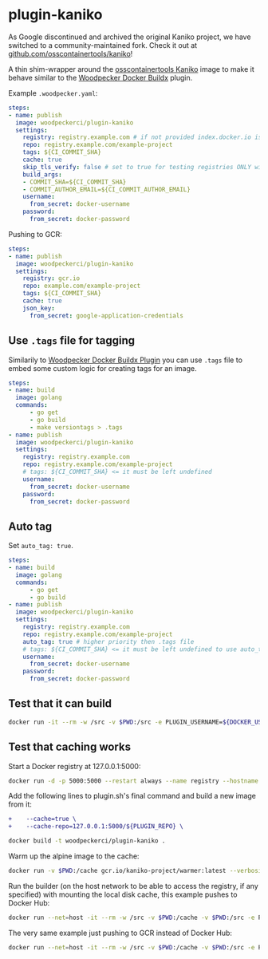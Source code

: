 # plugin-kaniko

As Google discontinued and archived the original Kaniko project, we have switched to a community-maintained fork.
Check it out at [github.com/osscontainertools/kaniko](https://github.com/osscontainertools/kaniko)!

A thin shim-wrapper around the [osscontainertools Kaniko](https://github.com/osscontainertools/kaniko) image to make it behave similar to the [Woodpecker Docker Buildx](https://woodpecker-ci.org/plugins/Docker%20Buildx) plugin.

Example `.woodpecker.yaml`:

```yaml
steps:
- name: publish
  image: woodpeckerci/plugin-kaniko
  settings:
    registry: registry.example.com # if not provided index.docker.io is used
    repo: registry.example.com/example-project
    tags: ${CI_COMMIT_SHA}
    cache: true
    skip_tls_verify: false # set to true for testing registries ONLY with self-signed certs
    build_args:
    - COMMIT_SHA=${CI_COMMIT_SHA}
    - COMMIT_AUTHOR_EMAIL=${CI_COMMIT_AUTHOR_EMAIL}
    username:
      from_secret: docker-username
    password:
      from_secret: docker-password
```

Pushing to GCR:

```yaml
steps:
- name: publish
  image: woodpeckerci/plugin-kaniko
  settings:
    registry: gcr.io
    repo: example.com/example-project
    tags: ${CI_COMMIT_SHA}
    cache: true
    json_key:
      from_secret: google-application-credentials
```

## Use `.tags` file for tagging

Similarily to [Woodpecker Docker Buildx Plugin](https://woodpecker-ci.org/plugins/Docker%20Buildx)
you can use `.tags` file to embed some custom logic for creating tags for an image.

```yaml
steps:
- name: build
  image: golang
  commands:
      - go get
      - go build
      - make versiontags > .tags
- name: publish
  image: woodpeckerci/plugin-kaniko
  settings:
    registry: registry.example.com
    repo: registry.example.com/example-project
    # tags: ${CI_COMMIT_SHA} <= it must be left undefined
    username:
      from_secret: docker-username
    password:
      from_secret: docker-password
```

## Auto tag

Set `auto_tag: true`.

```yaml
steps:
- name: build
  image: golang
  commands:
      - go get
      - go build
- name: publish
  image: woodpeckerci/plugin-kaniko
  settings:
    registry: registry.example.com
    repo: registry.example.com/example-project
    auto_tag: true # higher priority then .tags file
    # tags: ${CI_COMMIT_SHA} <= it must be left undefined to use auto_tag
    username:
      from_secret: docker-username
    password:
      from_secret: docker-password
```

## Test that it can build

```bash
docker run -it --rm -w /src -v $PWD:/src -e PLUGIN_USERNAME=${DOCKER_USERNAME} -e PLUGIN_PASSWORD=${DOCKER_PASSWORD} -e PLUGIN_REPO=woodpeckerci/plugin-kaniko-test -e PLUGIN_TAGS=test -e PLUGIN_DOCKERFILE=Dockerfile.test woodpeckerci/plugin-kaniko
```

## Test that caching works

Start a Docker registry at 127.0.0.1:5000:

```bash
docker run -d -p 5000:5000 --restart always --name registry --hostname registry.local registry:2
```

Add the following lines to plugin.sh's final command and build a new image from it:

```diff
+    --cache=true \
+    --cache-repo=127.0.0.1:5000/${PLUGIN_REPO} \
```

```bash
docker build -t woodpeckerci/plugin-kaniko .
```


Warm up the alpine image to the cache:

```bash
docker run -v $PWD:/cache gcr.io/kaniko-project/warmer:latest --verbosity=debug --image=alpine:3.8
```


Run the builder (on the host network to be able to access the registry, if any specified) with mounting the local disk cache, this example pushes to Docker Hub:

```bash
docker run --net=host -it --rm -w /src -v $PWD:/cache -v $PWD:/src -e PLUGIN_USERNAME=${DOCKER_USERNAME} -e PLUGIN_PASSWORD=${DOCKER_PASSWORD} -e PLUGIN_REPO=woodpeckerci/plugin-kaniko-test -e PLUGIN_TAGS=test -e PLUGIN_DOCKERFILE=Dockerfile.test -e PLUGIN_CACHE=true woodpeckerci/plugin-kaniko
```

The very same example just pushing to GCR instead of Docker Hub:

```bash
docker run --net=host -it --rm -w /src -v $PWD:/cache -v $PWD:/src -e PLUGIN_REGISTRY=gcr.io -e PLUGIN_REPO=paas-dev1/kaniko-test -e PLUGIN_TAGS=test -e PLUGIN_DOCKERFILE=Dockerfile.test -e PLUGIN_CACHE=true -e PLUGIN_JSON_KEY="$(<$HOME/google-application-credentials.json)" woodpeckerci/plugin-kaniko
```
